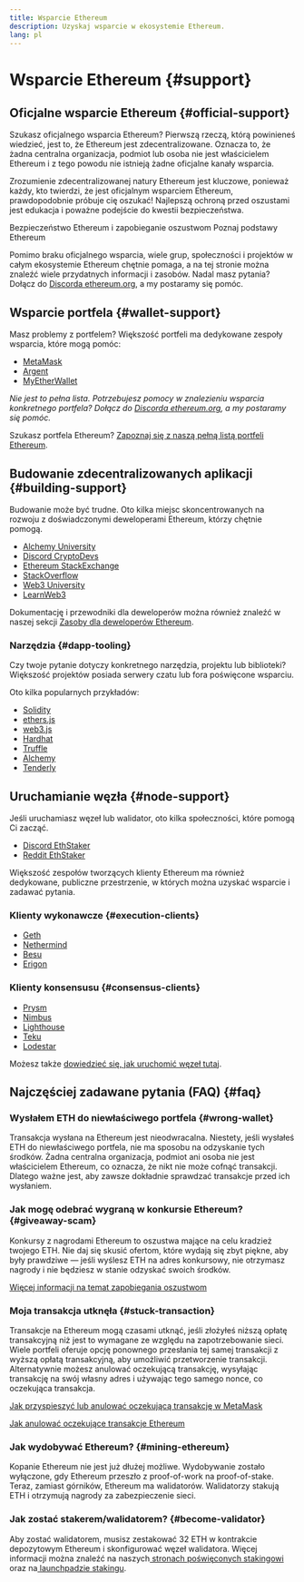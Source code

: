 ```yaml
---
title: Wsparcie Ethereum
description: Uzyskaj wsparcie w ekosystemie Ethereum.
lang: pl
---
```


# Wsparcie Ethereum \{#support}

## Oficjalne wsparcie Ethereum \{#official-support}

Szukasz oficjalnego wsparcia Ethereum? Pierwszą rzeczą, którą powinieneś wiedzieć, jest to, że Ethereum jest zdecentralizowane. Oznacza to, że żadna centralna organizacja, podmiot lub osoba nie jest właścicielem Ethereum i z tego powodu nie istnieją żadne oficjalne kanały wsparcia.

Zrozumienie zdecentralizowanej natury Ethereum jest kluczowe, ponieważ każdy, kto twierdzi, że jest oficjalnym wsparciem Ethereum, prawdopodobnie próbuje cię oszukać! Najlepszą ochroną przed oszustami jest edukacja i poważne podejście do kwestii bezpieczeństwa.

<DocLink to="/security/">
  Bezpieczeństwo Ethereum i zapobieganie oszustwom
</DocLink>

<DocLink to="/learn/">
  Poznaj podstawy Ethereum
</DocLink>

Pomimo braku oficjalnego wsparcia, wiele grup, społeczności i projektów w całym ekosystemie Ethereum chętnie pomaga, a na tej stronie można znaleźć wiele przydatnych informacji i zasobów. Nadal masz pytania? Dołącz do [Discorda ethereum.org](/discord/), a my postaramy się pomóc.

## Wsparcie portfela \{#wallet-support}

Masz problemy z portfelem? Większość portfeli ma dedykowane zespoły wsparcia, które mogą pomóc:

- [MetaMask](https://metamask.zendesk.com/hc/)
- [Argent](https://support.argent.xyz/hc/)
- [MyEtherWallet](https://help.myetherwallet.com/)

_Nie jest to pełna lista. Potrzebujesz pomocy w znalezieniu wsparcia konkretnego portfela? Dołącz do [Discorda ethereum.org](https://discord.gg/ethereum-org), a my postaramy się pomóc._

Szukasz portfela Ethereum? [ Zapoznaj się z naszą pełną listą portfeli Ethereum](/wallets/find-wallet/).

## Budowanie zdecentralizowanych aplikacji \{#building-support}

Budowanie może być trudne. Oto kilka miejsc skoncentrowanych na rozwoju z doświadczonymi deweloperami Ethereum, którzy chętnie pomogą.

- [Alchemy University](https://university.alchemy.com/#starter_code)
- [Discord CryptoDevs](https://discord.gg/Z9TA39m8Yu)
- [Ethereum StackExchange](https://ethereum.stackexchange.com/)
- [StackOverflow](https://stackoverflow.com/questions/tagged/web3)
- [Web3 University](https://www.web3.university/)
- [LearnWeb3](https://discord.com/invite/learnweb3)

Dokumentację i przewodniki dla deweloperów można również znaleźć w naszej sekcji [ Zasoby dla deweloperów Ethereum](/developers/).

### Narzędzia \{#dapp-tooling}

Czy twoje pytanie dotyczy konkretnego narzędzia, projektu lub biblioteki? Większość projektów posiada serwery czatu lub fora poświęcone wsparciu.

Oto kilka popularnych przykładów:

- [Solidity](https://gitter.im/ethereum/solidity)
- [ethers.js](https://discord.gg/6jyGVDK6Jx)
- [web3.js](https://discord.gg/GsABYQu4sC)
- [Hardhat](https://discord.gg/xtrMGhmbfZ)
- [Truffle](https://discord.gg/8uKcsccEYE)
- [Alchemy](http://alchemy.com/discord)
- [Tenderly](https://discord.gg/fBvDJYR)

## Uruchamianie węzła \{#node-support}

Jeśli uruchamiasz węzeł lub walidator, oto kilka społeczności, które pomogą Ci zacząć.

- [Discord EthStaker](https://discord.io/ethstaker)
- [Reddit EthStaker](https://www.reddit.com/r/ethstaker)

Większość zespołów tworzących klienty Ethereum ma również dedykowane, publiczne przestrzenie, w których można uzyskać wsparcie i zadawać pytania.

### Klienty wykonawcze \{#execution-clients}

- [Geth](https://discord.gg/FqDzupGyYf)
- [Nethermind](https://discord.gg/YJx3pm8z5C)
- [Besu](https://discord.gg/p8djYngzKN)
- [Erigon](https://github.com/ledgerwatch/erigon/issues)

### Klienty konsensusu \{#consensus-clients}

- [Prysm](https://discord.gg/prysmaticlabs)
- [Nimbus](https://discord.gg/nSmEH3qgFv)
- [Lighthouse](https://discord.gg/cyAszAh)
- [Teku](https://discord.gg/7hPv2T6)
- [Lodestar](https://discord.gg/aMxzVcr)

Możesz także [ dowiedzieć się, jak uruchomić węzeł tutaj](/developers/docs/nodes-and-clients/run-a-node/).

## Najczęściej zadawane pytania (FAQ) \{#faq}

### Wysłałem ETH do niewłaściwego portfela \{#wrong-wallet}

Transakcja wysłana na Ethereum jest nieodwracalna. Niestety, jeśli wysłałeś ETH do niewłaściwego portfela, nie ma sposobu na odzyskanie tych środków. Żadna centralna organizacja, podmiot ani osoba nie jest właścicielem Ethereum, co oznacza, że nikt nie może cofnąć transakcji. Dlatego ważne jest, aby zawsze dokładnie sprawdzać transakcje przed ich wysłaniem.

### Jak mogę odebrać wygraną w konkursie Ethereum? \{#giveaway-scam}

Konkursy z nagrodami Ethereum to oszustwa mające na celu kradzież twojego ETH. Nie daj się skusić ofertom, które wydają się zbyt piękne, aby były prawdziwe — jeśli wyślesz ETH na adres konkursowy, nie otrzymasz nagrody i nie będziesz w stanie odzyskać swoich środków.

[Więcej informacji na temat zapobiegania oszustwom](/security/#common-scams)

### Moja transakcja utknęła \{#stuck-transaction}

Transakcje na Ethereum mogą czasami utknąć, jeśli złożyłeś niższą opłatę transakcyjną niż jest to wymagane ze względu na zapotrzebowanie sieci. Wiele portfeli oferuje opcję ponownego przesłania tej samej transakcji z wyższą opłatą transakcyjną, aby umożliwić przetworzenie transakcji. Alternatywnie możesz anulować oczekującą transakcję, wysyłając transakcję na swój własny adres i używając tego samego nonce, co oczekująca transakcja.

[Jak przyspieszyć lub anulować oczekującą transakcję w MetaMask](https://metamask.zendesk.com/hc/en-us/articles/360015489251-How-to-speed-up-or-cancel-a-pending-transaction)

[Jak anulować oczekujące transakcje Ethereum](https://info.etherscan.com/how-to-cancel-ethereum-pending-transactions/)

### Jak wydobywać Ethereum? \{#mining-ethereum}

Kopanie Ethereum nie jest już dłużej możliwe. Wydobywanie zostało wyłączone, gdy Ethereum przeszło z proof-of-work na proof-of-stake. Teraz, zamiast górników, Ethereum ma walidatorów. Walidatorzy stakują ETH i otrzymują nagrody za zabezpieczenie sieci.

### Jak zostać stakerem/walidatorem? \{#become-validator}

Aby zostać walidatorem, musisz zestakować 32 ETH w kontrakcie depozytowym Ethereum i skonfigurować węzeł walidatora. Więcej informacji można znaleźć na naszych[ stronach poświęconych stakingowi](/staking) oraz na[ launchpadzie stakingu](https://launchpad.ethereum.org/).
